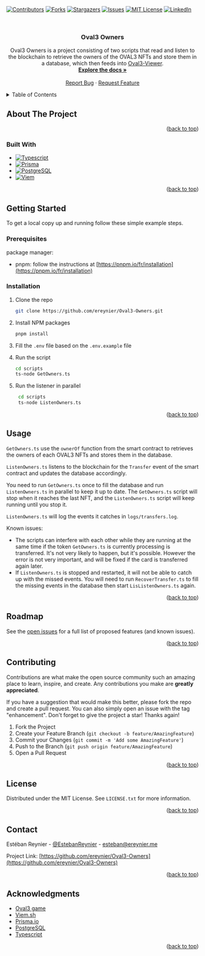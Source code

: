 <!-- Improved compatibility of back to top link: See: https://github.com/othneildrew/Best-README-Template/pull/73 -->
<a name="readme-top"></a>
<!--
*** Thanks for checking out the Best-README-Template. If you have a suggestion
*** that would make this better, please fork the repo and create a pull request
*** or simply open an issue with the tag "enhancement".
*** Don't forget to give the project a star!
*** Thanks again! Now go create something AMAZING! :D
-->



<!-- PROJECT SHIELDS -->
<!--
*** I'm using markdown "reference style" links for readability.
*** Reference links are enclosed in brackets [ ] instead of parentheses ( ).
*** See the bottom of this document for the declaration of the reference variables
*** for contributors-url, forks-url, etc. This is an optional, concise syntax you may use.
*** https://www.markdownguide.org/basic-syntax/#reference-style-links
-->
[![Contributors][contributors-shield]][contributors-url]
[![Forks][forks-shield]][forks-url]
[![Stargazers][stars-shield]][stars-url]
[![Issues][issues-shield]][issues-url]
[![MIT License][license-shield]][license-url]
[![LinkedIn][linkedin-shield]][linkedin-url]



<!-- PROJECT LOGO -->
<br />
<div align="center">

<h3 align="center">Oval3 Owners</h3>

  <p align="center">
    Oval3 Owners is a project consisting of two scripts that read and listen to the blockchain to retrieve the owners of the OVAL3 NFTs and store them in a database, which then feeds into <a href="https://github.com/ereynier/Oval3-Viewer">Oval3-Viewer</a>.
    <br />
    <a href="https://github.com/ereynier/Oval3-Owners"><strong>Explore the docs »</strong></a>
    <br />
    <br />
    <a href="https://github.com/ereynier/Oval3-Owners/issues">Report Bug</a>
    ·
    <a href="https://github.com/ereynier/Oval3-Owners/issues">Request Feature</a>
  </p>
</div>



<!-- TABLE OF CONTENTS -->
<details>
  <summary>Table of Contents</summary>
  <ol>
    <li>
      <a href="#about-the-project">About The Project</a>
      <ul>
        <li><a href="#built-with">Built With</a></li>
      </ul>
    </li>
    <li>
      <a href="#getting-started">Getting Started</a>
      <ul>
        <li><a href="#prerequisites">Prerequisites</a></li>
        <li><a href="#installation">Installation</a></li>
      </ul>
    </li>
    <li><a href="#usage">Usage</a></li>
    <li><a href="#roadmap">Roadmap</a></li>
    <li><a href="#contributing">Contributing</a></li>
    <li><a href="#license">License</a></li>
    <li><a href="#contact">Contact</a></li>
    <li><a href="#acknowledgments">Acknowledgments</a></li>
  </ol>
</details>



<!-- ABOUT THE PROJECT -->
## About The Project

<p align="right">(<a href="#readme-top">back to top</a>)</p>

### Built With

* [![Typescript][Typescript]][Typescript-url]
* [![Prisma][Prisma.io]][Prisma-url]
* [![PostgreSQL][PostgreSQL]][PostgreSQL-url]
* [![Viem][Viem.sh]][Viem-url]

<p align="right">(<a href="#readme-top">back to top</a>)</p>



<!-- GETTING STARTED -->
## Getting Started

To get a local copy up and running follow these simple example steps.

### Prerequisites

package manager:
 * pnpm: follow the instructions at [https://pnpm.io/fr/installation](https://pnpm.io/fr/installation)

### Installation

1. Clone the repo
   ```sh
   git clone https://github.com/ereynier/Oval3-Owners.git
   ```
2. Install NPM packages
   ```sh
   pnpm install
   ```
3. Fill the `.env` file based on the `.env.example` file

4. Run the script
   ```sh
   cd scripts
   ts-node GetOwners.ts
   ```

5. Run the listener in parallel
   ```sh
    cd scripts
    ts-node ListenOwners.ts
    ```

<p align="right">(<a href="#readme-top">back to top</a>)</p>



<!-- USAGE EXAMPLES -->
## Usage

`GetOwners.ts` use the `ownerOf` function from the smart contract to retrieves the owners of each OVAL3 NFTs and stores them in the database.

`ListenOwners.ts` listens to the blockchain for the `Transfer` event of the smart contract and updates the database accordingly.

You need to run `GetOwners.ts` once to fill the database and run `ListenOwners.ts` in parallel to keep it up to date. The `GetOwners.ts` script will stop when it reaches the last NFT, and the `ListenOwners.ts` script will keep running until you stop it.

`ListenOwners.ts` will log the events it catches in `logs/transfers.log`.

Known issues:
- The scripts can interfere with each other while they are running at the same time if the token `GetOwners.ts` is currently processing is transferred. It's not very likely to happen, but it's possible. However the error is not very important, and will be fixed if the card is transferred again later.
- If `ListenOwners.ts` is stopped and restarted, it will not be able to catch up with the missed events. You will need to run `RecoverTransfer.ts` to fill the missing events in the database then start `LisListenOwners.ts` again.

<p align="right">(<a href="#readme-top">back to top</a>)</p>



<!-- ROADMAP -->
## Roadmap

See the [open issues](https://github.com/ereynier/Oval3-Owners/issues) for a full list of proposed features (and known issues).

<p align="right">(<a href="#readme-top">back to top</a>)</p>



<!-- CONTRIBUTING -->
## Contributing

Contributions are what make the open source community such an amazing place to learn, inspire, and create. Any contributions you make are **greatly appreciated**.

If you have a suggestion that would make this better, please fork the repo and create a pull request. You can also simply open an issue with the tag "enhancement".
Don't forget to give the project a star! Thanks again!

1. Fork the Project
2. Create your Feature Branch (`git checkout -b feature/AmazingFeature`)
3. Commit your Changes (`git commit -m 'Add some AmazingFeature'`)
4. Push to the Branch (`git push origin feature/AmazingFeature`)
5. Open a Pull Request

<p align="right">(<a href="#readme-top">back to top</a>)</p>



<!-- LICENSE -->
## License

Distributed under the MIT License. See `LICENSE.txt` for more information.

<p align="right">(<a href="#readme-top">back to top</a>)</p>



<!-- CONTACT -->
## Contact

Estéban Reynier - [@EstebanReynier](https://twitter.com/EstebanReynier) - esteban@ereynier.me

Project Link: [https://github.com/ereynier/Oval3-Owners](https://github.com/ereynier/Oval3-Owners)

<p align="right">(<a href="#readme-top">back to top</a>)</p>



<!-- ACKNOWLEDGMENTS -->
## Acknowledgments

* [Oval3 game](https://oval3.game)
* [Viem.sh](https://viem.sh)
* [Prisma.io](https://www.prisma.io/)
* [PostgreSQL](https://www.postgresql.org/)
* [Typescript](https://www.typescriptlang.org/)

<p align="right">(<a href="#readme-top">back to top</a>)</p>



<!-- MARKDOWN LINKS & IMAGES -->
<!-- https://www.markdownguide.org/basic-syntax/#reference-style-links -->
[contributors-shield]: https://img.shields.io/github/contributors/ereynier/Oval3-Owners.svg?style=for-the-badge
[contributors-url]: https://github.com/ereynier/Oval3-Owners/graphs/contributors
[forks-shield]: https://img.shields.io/github/forks/ereynier/Oval3-Owners.svg?style=for-the-badge
[forks-url]: https://github.com/ereynier/Oval3-Owners/network/members
[stars-shield]: https://img.shields.io/github/stars/ereynier/Oval3-Owners.svg?style=for-the-badge
[stars-url]: https://github.com/ereynier/Oval3-Owners/stargazers
[issues-shield]: https://img.shields.io/github/issues/ereynier/Oval3-Owners.svg?style=for-the-badge
[issues-url]: https://github.com/ereynier/Oval3-Owners/issues
[license-shield]: https://img.shields.io/github/license/ereynier/Oval3-Owners.svg?style=for-the-badge
[license-url]: https://github.com/ereynier/Oval3-Owners/blob/master/LICENSE.txt
[linkedin-shield]: https://img.shields.io/badge/-LinkedIn-black.svg?style=for-the-badge&logo=linkedin&colorB=555
[linkedin-url]: https://linkedin.com/in/ereynier
[product-screenshot]: images/screenshot.png
[Next.js]: https://img.shields.io/badge/next.js-000000?style=for-the-badge&logo=nextdotjs&logoColor=white
[Viem.sh]: https://img.shields.io/badge/Viem-000000?style=for-the-badge&logo=Ethereum&logoColor=EEEEEE
[Viem-url]: https://viem.sh/
[Prisma.io]: https://img.shields.io/badge/Prisma-3982CE?style=for-the-badge&logo=Prisma&logoColor=white
[Prisma-url]: https://www.prisma.io/
[Typescript]: https://img.shields.io/badge/TypeScript-007ACC?style=for-the-badge&logo=typescript&logoColor=white
[Typescript-url]: https://www.typescriptlang.org/
[PostgreSQL]: https://img.shields.io/badge/PostgreSQL-316192?style=for-the-badge&logo=postgresql&logoColor=white
[PostgreSQL-url]: https://www.postgresql.org/